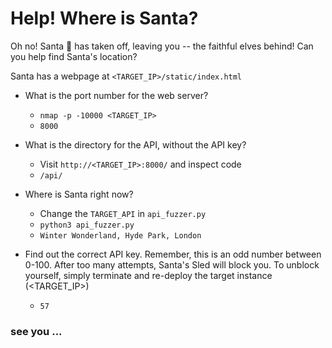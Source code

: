 # Help! Where is Santa?

Oh no! Santa 🎅 has taken off, leaving you -- the faithful elves behind! Can you help find Santa's location?

Santa has a webpage at `<TARGET_IP>/static/index.html`

- What is the port number for the web server?

	- `nmap -p -10000 <TARGET_IP>`
	- `8000`

- What is the directory for the API, without the API key?

	- Visit `http://<TARGET_IP>:8000/` and inspect code
	- `/api/`

- Where is Santa right now?
	
	- Change the `TARGET_API` in `api_fuzzer.py`
	- `python3 api_fuzzer.py`
	- `Winter Wonderland, Hyde Park, London`

- Find out the correct API key. Remember, this is an odd number between 0-100. After too many attempts, Santa's Sled will block you. 
To unblock yourself, simply terminate and re-deploy the target instance (<TARGET_IP>)

	- `57`




### see you ...
